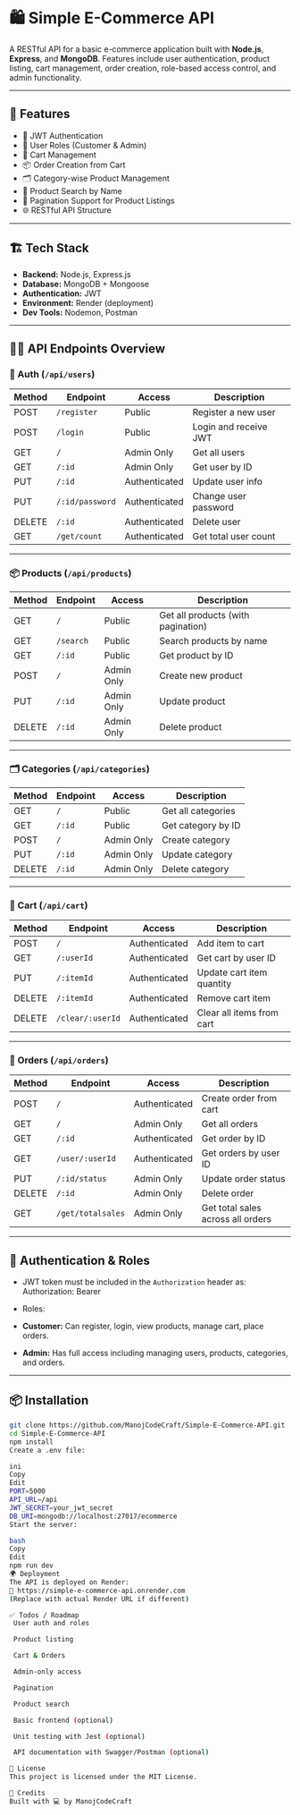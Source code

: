 # 🛍️ Simple E-Commerce API

A RESTful API for a basic e-commerce application built with **Node.js**, **Express**, and **MongoDB**. Features include user authentication, product listing, cart management, order creation, role-based access control, and admin functionality.

---

## 🚀 Features

- 🔐 JWT Authentication
- 👥 User Roles (Customer & Admin)
- 🛒 Cart Management
- 📦 Order Creation from Cart
- 🗂️ Category-wise Product Management
- 🔎 Product Search by Name
- 📄 Pagination Support for Product Listings
- 🌐 RESTful API Structure

---

## 🏗️ Tech Stack

- **Backend:** Node.js, Express.js
- **Database:** MongoDB + Mongoose
- **Authentication:** JWT
- **Environment:** Render (deployment)
- **Dev Tools:** Nodemon, Postman

---

## 🧑‍💻 API Endpoints Overview

### 🔐 Auth (`/api/users`)

| Method | Endpoint                    | Access        | Description               |
|--------|-----------------------------|---------------|---------------------------|
| POST   | `/register`                 | Public        | Register a new user       |
| POST   | `/login`                    | Public        | Login and receive JWT     |
| GET    | `/`                         | Admin Only    | Get all users             |
| GET    | `/:id`                      | Admin Only    | Get user by ID            |
| PUT    | `/:id`                      | Authenticated | Update user info          |
| PUT    | `/:id/password`             | Authenticated | Change user password      |
| DELETE | `/:id`                      | Authenticated | Delete user               |
| GET    | `/get/count`                | Authenticated | Get total user count      |

---

### 📦 Products (`/api/products`)

| Method | Endpoint              | Access      | Description                         |
|--------|------------------------|-------------|-------------------------------------|
| GET    | `/`                    | Public      | Get all products (with pagination)  |
| GET    | `/search`             | Public      | Search products by name             |
| GET    | `/:id`                | Public      | Get product by ID                   |
| POST   | `/`                   | Admin Only  | Create new product                  |
| PUT    | `/:id`                | Admin Only  | Update product                      |
| DELETE | `/:id`                | Admin Only  | Delete product                      |

---

### 🗂️ Categories (`/api/categories`)

| Method | Endpoint              | Access      | Description                |
|--------|------------------------|-------------|----------------------------|
| GET    | `/`                    | Public      | Get all categories         |
| GET    | `/:id`                | Public      | Get category by ID         |
| POST   | `/`                   | Admin Only  | Create category            |
| PUT    | `/:id`                | Admin Only  | Update category            |
| DELETE | `/:id`                | Admin Only  | Delete category            |

---

### 🛒 Cart (`/api/cart`)

| Method | Endpoint                    | Access        | Description               |
|--------|------------------------------|----------------|---------------------------|
| POST   | `/`                          | Authenticated | Add item to cart          |
| GET    | `/:userId`                  | Authenticated | Get cart by user ID       |
| PUT    | `/:itemId`                  | Authenticated | Update cart item quantity |
| DELETE | `/:itemId`                  | Authenticated | Remove cart item          |
| DELETE | `/clear/:userId`            | Authenticated | Clear all items from cart |

---

### 🧾 Orders (`/api/orders`)

| Method | Endpoint                     | Access        | Description                        |
|--------|-------------------------------|----------------|------------------------------------|
| POST   | `/`                           | Authenticated | Create order from cart             |
| GET    | `/`                           | Admin Only    | Get all orders                     |
| GET    | `/:id`                       | Authenticated | Get order by ID                    |
| GET    | `/user/:userId`             | Authenticated | Get orders by user ID              |
| PUT    | `/:id/status`               | Admin Only    | Update order status                |
| DELETE | `/:id`                       | Admin Only    | Delete order                       |
| GET    | `/get/totalsales`           | Admin Only    | Get total sales across all orders  |

---

## 🔐 Authentication & Roles

- JWT token must be included in the `Authorization` header as:
Authorization: Bearer <token>

- Roles:
- **Customer:** Can register, login, view products, manage cart, place orders.
- **Admin:** Has full access including managing users, products, categories, and orders.

---

## 📦 Installation

```bash
git clone https://github.com/ManojCodeCraft/Simple-E-Commerce-API.git
cd Simple-E-Commerce-API
npm install
Create a .env file:

ini
Copy
Edit
PORT=5000
API_URL=/api
JWT_SECRET=your_jwt_secret
DB_URI=mongodb://localhost:27017/ecommerce
Start the server:

bash
Copy
Edit
npm run dev
🌍 Deployment
The API is deployed on Render:
🔗 https://simple-e-commerce-api.onrender.com
(Replace with actual Render URL if different)

✅ Todos / Roadmap
 User auth and roles

 Product listing

 Cart & Orders

 Admin-only access

 Pagination

 Product search

 Basic frontend (optional)

 Unit testing with Jest (optional)

 API documentation with Swagger/Postman (optional)

📄 License
This project is licensed under the MIT License.

🤝 Credits
Built with 💻 by ManojCodeCraft
